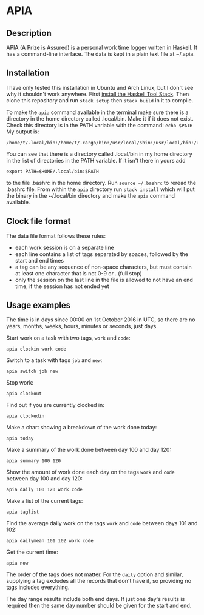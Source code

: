 # APIA
## Description
APIA (A Prize is Assured) is a personal work time logger written in Haskell.  It has a command-line interface.  The data is kept in a plain text file at ~/.apia. 

## Installation

I have only tested this installation in Ubuntu and Arch Linux, but I don't see why it shouldn't work anywhere.  First [install the Haskell Tool Stack](https://docs.haskellstack.org/en/stable/install_and_upgrade/).  Then clone this repository and run `stack setup` then `stack build` in it to compile.  

To make the `apia` command available in the terminal make sure there is a directory in the home directory called .local/bin.  Make it if it does not exist.  Check this directory is in the PATH variable with the command:
```echo $PATH```
My output is:
```
/home/t/.local/bin:/home/t/.cargo/bin:/usr/local/sbin:/usr/local/bin:/usr/bin:/usr/bin/site_perl:/usr/bin/vendor_perl:/usr/bin/core_perl
```
You can see that there is a directory called .local/bin in my home directory in the list of directories in the PATH variable.  If it isn't there in yours add
```
export PATH=$HOME/.local/bin:$PATH
```
to the file .bashrc in the home directory.  Run `source ~/.bashrc` to reread the .bashrc file.   From within the `apia` directory run `stack install` which will put the binary in the ~/.local/bin directory and make the `apia` command available.

## Clock file format

The data file format follows these rules:
+ each work session is on a separate line
+ each line contains a list of tags separated by spaces, followed by the start and end times
+ a tag can be any sequence of non-space characters, but must contain at least one character that is not 0-9 or . (full stop)
+ only the session on the last line in the file is allowed to not have an end time, if the session has not ended yet

## Usage examples

The time is in days since 00:00 on 1st October 2016 in UTC, so there are no years, months, weeks, hours, minutes or seconds, just days.

Start work on a task with two tags, `work` and `code`:

```apia clockin work code```

Switch to a task with tags `job` and `new`:

```apia switch job new```

Stop work:

```apia clockout```

Find out if you are currently clocked in:

```apia clockedin```

Make a chart showing a breakdown of the work done today:

```apia today```

Make a summary of the work done between day 100 and day 120:

```apia summary 100 120```

Show the amount of work done each day on the tags `work` and `code` between day 100 and day 120:

```apia daily 100 120 work code```

Make a list of the current tags:

```apia taglist```

Find the average daily work on the tags `work` and `code` between days 101 and 102:

```apia dailymean 101 102 work code```

Get the current time:

```apia now```

The order of the tags does not matter.  For the `daily` option and similar, supplying a tag excludes all the records that don't have it, so providing no tags includes everything.

The day range results include both end days.  If just one day's results is required then the same day number should be given for the start and end.
